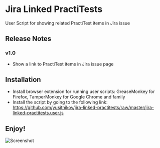 # Jira Linked PractiTests
User Script for showing related PractiTest items in Jira issue

## Release Notes

### v1.0
- Show a link to PractiTest items in Jira issue page

## Installation
- Install browser extension for running user scripts: GreaseMonkey for Firefox, TamperMonkey for Google Chrome and family
- Install the script by going to the following link: https://github.com/yusitnikov/jira-linked-practitests/raw/master/jira-linked-practitests.user.js

## Enjoy!

![Screenshot](https://i.gyazo.com/c8d2448b1a9423095ac6835ccf46c390.png)